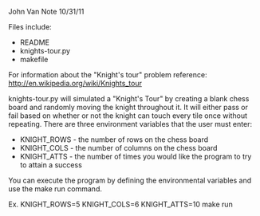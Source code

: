 John Van Note
10/31/11

Files include:
- README
- knights-tour.py
- makefile

For information about the "Knight's tour" problem reference:
http://en.wikipedia.org/wiki/Knights_tour

knights-tour.py will simulated a "Knight's Tour" by creating a blank chess
board and randomly moving the knight throughout it. It will either pass or
fail based on whether or not the knight can touch every tile once without
repeating. There are three environment variables that the user must enter:
- KNIGHT_ROWS - the number of rows on the chess board
- KNIGHT_COLS - the number of columns on the chess board
- KNIGHT_ATTS - the number of times you would like the program to try to
attain a success

You can execute the program by defining the environmental variables and use
the make run command.

Ex. KNIGHT_ROWS=5 KNIGHT_COLS=6 KNIGHT_ATTS=10 make run
